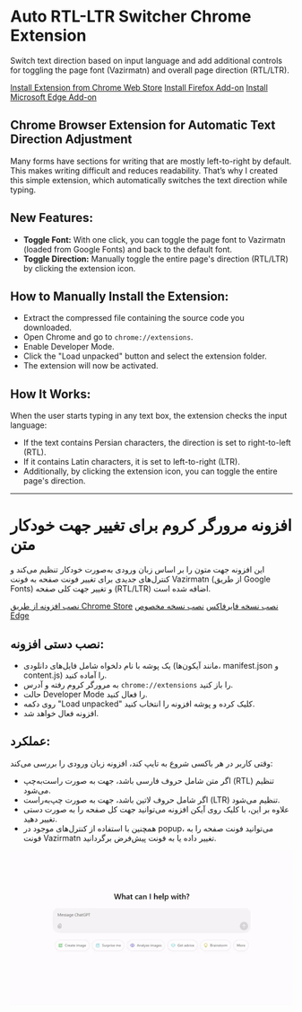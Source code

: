 # Auto RTL-LTR Switcher Chrome Extension

Switch text direction based on input language and add additional controls for toggling the page font (Vazirmatn) and overall page direction (RTL/LTR).

[Install Extension from Chrome Web Store](https://chromewebstore.google.com/detail/auto-rtlltr-switcher/iagbjlddhajgidlfcdpocafilcabjfbi)
[Install Firefox Add-on](https://addons.mozilla.org/en-US/firefox/addon/auto-rtl-ltr-switcher/)
[Install Microsoft Edge Add-on](https://microsoftedge.microsoft.com/addons/detail/auto-rtlltr-switcher/mlgackcdenhmekdbabkdceibpojnoekm)


## Chrome Browser Extension for Automatic Text Direction Adjustment

Many forms have sections for writing that are mostly left-to-right by default. This makes writing difficult and reduces readability. That’s why I created this simple extension, which automatically switches the text direction while typing.

## New Features:
- **Toggle Font:** With one click, you can toggle the page font to Vazirmatn (loaded from Google Fonts) and back to the default font.
- **Toggle Direction:** Manually toggle the entire page's direction (RTL/LTR) by clicking the extension icon.

## How to Manually Install the Extension:
- Extract the compressed file containing the source code you downloaded.
- Open Chrome and go to `chrome://extensions`.
- Enable Developer Mode.
- Click the "Load unpacked" button and select the extension folder.
- The extension will now be activated.

## How It Works:
When the user starts typing in any text box, the extension checks the input language:
- If the text contains Persian characters, the direction is set to right-to-left (RTL).
- If it contains Latin characters, it is set to left-to-right (LTR).
- Additionally, by clicking the extension icon, you can toggle the entire page's direction.

---

# افزونه مرورگر کروم برای تغییر جهت خودکار متن

این افزونه جهت متون را بر اساس زبان ورودی به‌صورت خودکار تنظیم می‌کند و کنترل‌های جدیدی برای تغییر فونت صفحه به فونت Vazirmatn (از طریق Google Fonts) و تغییر جهت کلی صفحه (RTL/LTR) اضافه شده است.

[نصب افزونه از طریق Chrome Store](https://chromewebstore.google.com/detail/auto-rtlltr-switcher/iagbjlddhajgidlfcdpocafilcabjfbi)
[نصب نسخه فایرفاکس](https://addons.mozilla.org/en-US/firefox/addon/auto-rtl-ltr-switcher/)
[نصب نسخه مخصوص Edge](https://microsoftedge.microsoft.com/addons/detail/auto-rtlltr-switcher/mlgackcdenhmekdbabkdceibpojnoekm)

## نصب دستی افزونه:
- یک پوشه با نام دلخواه شامل فایل‌های دانلودی (مانند آیکون‌ها، manifest.json و content.js) را آماده کنید.
- به مرورگر کروم رفته و آدرس `chrome://extensions` را باز کنید.
- حالت Developer Mode را فعال کنید.
- روی دکمه "Load unpacked" کلیک کرده و پوشه افزونه را انتخاب کنید.
- افزونه فعال خواهد شد.

## عملکرد:
وقتی کاربر در هر باکسی شروع به تایپ کند، افزونه زبان ورودی را بررسی می‌کند:
- اگر متن شامل حروف فارسی باشد، جهت به صورت راست‌به‌چپ (RTL) تنظیم می‌شود.
- اگر شامل حروف لاتین باشد، جهت به صورت چپ‌به‌راست (LTR) تنظیم می‌شود.
- علاوه بر این، با کلیک روی آیکن افزونه می‌توانید جهت کل صفحه را به صورت دستی تغییر دهید.
- همچنین با استفاده از کنترل‌های موجود در popup، می‌توانید فونت صفحه را به فونت Vazirmatn تغییر داده یا به فونت پیش‌فرض برگردانید.

![دمو](https://github.com/silvercover/auto-rtl-ltr-switcher/blob/main/demo.gif)
